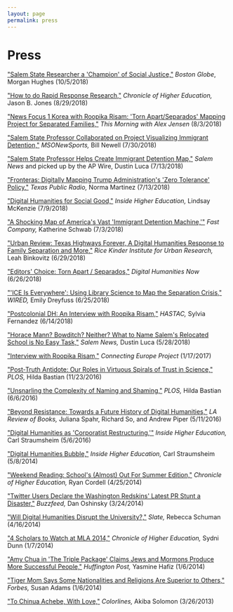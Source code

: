 ```yaml
---
layout: page
permalink: press
---
```

# Press
["Salem State Researcher a 'Champion' of Social Justice,"](https://www.bostonglobe.com/metro/globelocal/2018/10/05/salem-state-researcher-champion-social-justice/hD19GIS2zRIY1di09Fr0NI/story.html) *Boston Globe*, Morgan Hughes (10/5/2018)

["How to do Rapid Response Research,"](https://www.chronicle.com/blogs/profhacker/how-to-do-rapid-response-research/65691) *Chronicle of Higher Education,* Jason B. Jones (8/29/2018)

["News Focus 1 Korea with Roopika Risam: 'Torn Apart/Separados' Mapping Project for Separated Families,"](https://player.fm/series/tbs-efm-this-morning-1273459/ep-0801-news-focus-1-with-roopika-risam-torn-apartseparados-mapping-project-for-separated-families) *This Morning with Alex Jensen* (8/3/2018)

["Salem State Professor Collaborated on Project Visualizing Immigrant Detention,"](http://www.msonewsports.com/salem-state-professor/) *MSONewSports,* Bill Newell (7/30/2018)

["Salem State Professor Helps Create Immigrant Detention Map,"](https://www.salemnews.com/news/local_news/salem-state-professor-helps-create-immigrant-detention-map/article_c24baed6-b0d8-59fb-9c38-386b09824616.html) *Salem News* and picked up by the AP Wire, Dustin Luca (7/13/2018)

["Fronteras: Digitally Mapping Trump Administration's 'Zero Tolerance' Policy,"](http://www.tpr.org/post/fronteras-digitally-mapping-trump-administrations-zero-tolerance-policy) *Texas Public Radio,* Norma Martinez (7/13/2018)

["Digital Humanities for Social Good,"](https://www.insidehighered.com/news/2018/07/09/when-digital-humanities-meets-activism) *Inside Higher Education,* Lindsay McKenzie (7/9/2018)

["A Shocking Map of America's Vast 'Immigrant Detention Machine,'"](https://www.fastcompany.com/90180570/a-shocking-map-of-americas-vast-immigrant-detention-machine) *Fast Company,* Katherine Schwab (7/3/2018)

["Urban Review: Texas Highways Forever, A Digital Humanities Response to Family Separation and More,"](https://kinder.rice.edu/2018/06/28/urban-review-texas-highways-forever-digital-humanities-response-family-separation-and) *Rice Kinder Institute for Urban Research,* Leah Binkovitz (6/29/2018)

["Editors' Choice: Torn Apart / Separados,"](http://digitalhumanitiesnow.org/2018/06/editors-choice-torn-apart-separados/) *Digital Humanities Now* (6/26/2018)

["'ICE Is Everywhere': Using Library Science to Map the Separation Crisis,"](https://www.wired.com/story/ice-is-everywhere-using-library-science-to-map-child-separation/) *WIRED,* Emily Dreyfuss (6/25/2018)

["Postcolonial DH: An Interview with Roopika Risam,"](https://www.youtube.com/watch?v=VQ1lIb-CNOo) *HASTAC,* Sylvia Fernandez (6/14/2018)

["Horace Mann? Bowditch? Neither? What to Name Salem's Relocated School is No Easy Task,"](https://www.salemnews.com/news/local_news/horace-mann-bowditch-neither/article_bfa19533-8ed5-57ae-9d47-62bd7150099f.html) *Salem News,* Dustin Luca (5/28/2018)

["Interview with Roopika Risam,"](http://connectingeuropeproject.eu/2017/01/17/interview-with-roopika-risam-contributor-colloquium-connected-migrants-encapsulation-or-cosmopolitanism/) *Connecting Europe Project* (1/17/2017)

["Post-Truth Antidote: Our Roles in Virtuous Spirals of Trust in Science,"](https://blogs.plos.org/absolutely-maybe/2016/11/23/post-truth-antidote-our-roles-in-virtuous-spirals-of-trust-in-science/) *PLOS,* Hilda Bastian (11/23/2016)

["Unsnarling the Complexity of Naming and Shaming,"](https://blogs.plos.org/absolutely-maybe/2016/06/06/unsnarling-the-complexity-of-naming-and-shaming/) *PLOS,* Hilda Bastian (6/6/2016)

["Beyond Resistance: Towards a Future History of Digital Humanities,"](https://lareviewofbooks.org/article/beyond-resistance-towards-future-history-digital-humanities/) *LA Review of Books,* Juliana Spahr, Richard So, and Andrew Piper (5/11/2016)

["Digital Humanities as 'Corporatist Restructuring,'"](https://www.insidehighered.com/news/2016/05/06/article-criticizes-impact-digital-humanities-colleges) *Inside Higher Education,* Carl Straumsheim (5/6/2016)

["Digital Humanities Bubble,"](https://www.insidehighered.com/news/2014/05/08/digital-humanities-wont-save-humanities-digital-humanists-say) *Inside Higher Education,* Carl Straumsheim (5/8/2014)

["Weekend Reading: School's (Almost) Out For Summer Edition,"](https://www.chronicle.com/blogs/profhacker/weekend-reading-schools-almost-out-for-summer-edition/56867) *Chronicle of Higher Education,* Ryan Cordell (4/25/2014)

["Twitter Users Declare the Washington Redskins' Latest PR Stunt a Disaster,"](https://www.buzzfeed.com/danoshinsky/the-internet-declares-the-washington-redskins-latest-pr-stun) *Buzzfeed,* Dan Oshinsky (3/24/2014)

["Will Digital Humanities Disrupt the University?,"](https://slate.com/technology/2014/04/digital-humanities-and-the-future-of-technology-in-higher-ed.html) *Slate,* Rebecca Schuman (4/16/2014)

["4 Scholars to Watch at MLA 2014,"](https://chroniclevitae.com/news/255-4-scholars-to-watch-at-mla-2014) *Chronicle of Higher Education,* Sydni Dunn (1/7/2014)

["Amy Chua in 'The Triple Package' Claims Jews and Mormons Produce More Successful People,"](https://www.huffingtonpost.com/2014/01/06/amy-chua-the-triple-package_n_4549612.html) *Huffington Post,* Yasmine Hafiz (1/6/2014)

["Tiger Mom Says Some Nationalities and Religions Are Superior to Others,"](https://www.forbes.com/sites/susanadams/2014/01/06/tiger-mom-says-some-nationalities-and-religions-are-superior-to-others/#f5a13e2ee90c) *Forbes,* Susan Adams (1/6/2014)

["To Chinua Achebe, With Love,"](https://www.colorlines.com/articles/chinua-achebe-love) *Colorlines,* Akiba Solomon (3/26/2013)
